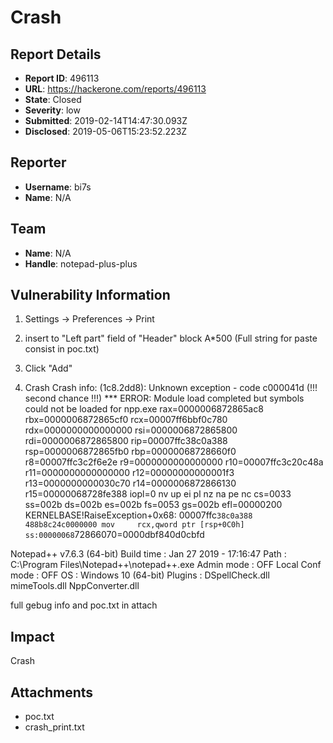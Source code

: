 # Crash

## Report Details
- **Report ID**: 496113
- **URL**: https://hackerone.com/reports/496113
- **State**: Closed
- **Severity**: low
- **Submitted**: 2019-02-14T14:47:30.093Z
- **Disclosed**: 2019-05-06T15:23:52.223Z

## Reporter
- **Username**: bi7s
- **Name**: N/A

## Team
- **Name**: N/A
- **Handle**: notepad-plus-plus

## Vulnerability Information
1) Settings -> Preferences -> Print 

2) insert to "Left part" field of "Header" block  A*500 (Full string for paste consist in poc.txt)

3) Click "Add"

4) Crash 
Crash info:
(1c8.2dd8): Unknown exception - code c000041d (!!! second chance !!!)
*** ERROR: Module load completed but symbols could not be loaded for npp.exe
rax=0000006872865ac8 rbx=0000006872865cf0 rcx=00007ff6bbf0c780
rdx=0000000000000000 rsi=0000006872865800 rdi=0000006872865800
rip=00007ffc38c0a388 rsp=0000006872865fb0 rbp=00000068728660f0
 r8=00007ffc3c2f6e2e  r9=0000000000000000 r10=00007ffc3c20c48a
r11=0000000000000000 r12=00000000000001f3 r13=0000000000030c70
r14=0000006872866130 r15=00000068728fe388
iopl=0         nv up ei pl nz na pe nc
cs=0033  ss=002b  ds=002b  es=002b  fs=0053  gs=002b             efl=00000200
KERNELBASE!RaiseException+0x68:
00007ffc`38c0a388 488b8c24c0000000 mov     rcx,qword ptr [rsp+0C0h] ss:00000068`72866070=0000dbf840d0cbfd




Notepad++ v7.6.3   (64-bit)
Build time : Jan 27 2019 - 17:16:47
Path : C:\Program Files\Notepad++\notepad++.exe
Admin mode : OFF
Local Conf mode : OFF
OS : Windows 10 (64-bit)
Plugins : DSpellCheck.dll mimeTools.dll NppConverter.dll 


full gebug info and poc.txt in attach

## Impact

Crash

## Attachments
- poc.txt
- crash_print.txt
